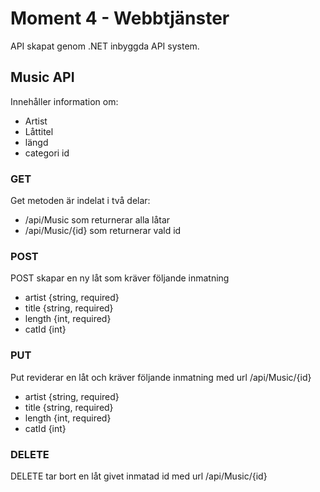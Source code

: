 # Moment 4 - Webbtjänster

API skapat genom .NET inbyggda API system. 

## Music API 

Innehåller information om:
- Artist
- Låttitel
- längd
- categori id

### GET

Get metoden är indelat i två delar:
- /api/Music som returnerar alla låtar
- /api/Music/{id} som returnerar vald id

### POST

POST skapar en ny låt som kräver följande inmatning
- artist {string, required}
- title {string, required}
- length {int, required}
- catId {int}

### PUT

Put reviderar en låt och kräver följande inmatning med url /api/Music/{id}
- artist {string, required}
- title {string, required}
- length {int, required}
- catId {int}

### DELETE

DELETE tar bort en låt givet inmatad id med url /api/Music/{id}
